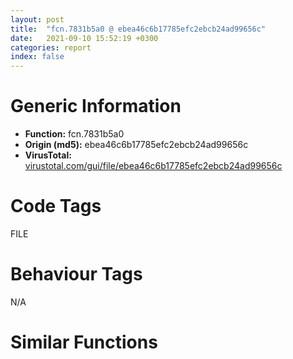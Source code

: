 ```yaml
---
layout: post
title:  "fcn.7831b5a0 @ ebea46c6b17785efc2ebcb24ad99656c"
date:   2021-09-10 15:52:19 +0300
categories: report
index: false
---
```


# Generic Information
- **Function:** fcn.7831b5a0
- **Origin (md5):** ebea46c6b17785efc2ebcb24ad99656c
- **VirusTotal:** [virustotal.com/gui/file/ebea46c6b17785efc2ebcb24ad99656c][virustotal_ref]

# Code Tags
<span class="tag" id="FILE">FILE</span>


# Behaviour Tags
<span class="bhv-tag" id="na">N/A</span>

# Similar Functions
<script type="text/javascript" src="https://www.gstatic.com/charts/loader.js"></script>
<script type="text/javascript">

    google.charts.load('current', {'packages':['corechart']});
    google.charts.setOnLoadCallback(drawChart);

    function drawChart() {
    var data = new google.visualization.DataTable();
        data.addColumn('number', 'X');
        data.addColumn('number', 'Y');
        data.addColumn({type: 'string', role: 'tooltip', 'p': {'html': true}});
        data.addColumn({'type': 'string', 'role': 'style'});
        
        data.addRows([
    [0, 0, '<b><a href="/report/fcn.7831b5a0@ebea46c6b17785efc2ebcb24ad99656c">fcn.7831b5a0</a><br>@ebea46c6b17785efc2ebcb24ad99656c</b><br>push ebp<br>mov ebp, esp<br>push 0xffffffffffffffff<br>push 0x783b917a<br>mov eax, dword<br>push eax<br>sub esp, 0x84<br>mov eax, dword[0x783e90cc]<br>xor eax, ebp<br>mov dword[ebp-0x24], eax<br>push eax<br>lea eax, [ebp-0xc]<br>mov dword<br>mov eax, dword[ebp+0xc]<br>cmp dword[eax], 0<br>jne 0x7831b80b<br>mov ecx, dword[ebp+0x10]<br>cmp dword[ecx], 0<br>jne 0x7831b5f3<br>push 0x2b9<br>push 0x781f08e8<br>call sym.MFC80D.DLL_Ordinal_1363<br>test eax, eax<br>je 0x7831b5f3<br>int3 <br>mov eax, dword[ebp+0x10]<br>mov ecx, dword[eax]<br>mov dword[ebp-0x84], ecx<br>mov edx, dword[ebp-0x84]<br>sub edx, 1<br>mov dword[ebp-0x84], edx<br>cmp dword[ebp-0x84], 0x3f<br>ja case.0x7831b627.2<br>mov eax, dword[ebp-0x84]<br>movzx ecx, byte[eax+0x7831bba0]<br>jmp dword[ecx*4+0x7831bb84]<br>mov edx, dword[ebp+0xc]<br>mov eax, dword[ebp+0x10]<br>mov ecx, dword[eax]<br>mov dword[edx], ecx<br>mov edx, dword[ebp+0xc]<br>mov dword[edx+4], 0<br>jmp 0x7831b80b<br>mov eax, dword[ebp+0xc]<br>mov ecx, dword[ebp+0x10]<br>mov edx, dword[ecx+4]<br>mov dword[eax+4], edx<br>mov eax, dword[ebp+0xc]<br>mov ecx, dword[eax+4]<br>mov edx, dword[ebp+0xc]<br>mov eax, dword[edx+4]<br>mov ecx, dword[ecx]<br>push eax<br>mov edx, dword[ecx+4]<br>call edx<br>mov eax, dword[ebp+0xc]<br>mov dword[eax], 4<br>mov eax, 1<br>jmp 0x7831bb66<br>mov ecx, dword[ebp+0xc]<br>mov edx, dword[ebp+0x10]<br>mov eax, dword[edx+4]<br>mov dword[ecx+4], eax<br>mov ecx, dword[ebp+0xc]<br>mov edx, dword[ecx+4]<br>mov eax, dword[ebp+0xc]<br>mov ecx, dword[eax+4]<br>mov edx, dword[edx]<br>push ecx<br>mov eax, dword[edx+4]<br>call eax<br>mov ecx, dword[ebp+0xc]<br>mov dword[ecx], 8<br>mov eax, 1<br>jmp 0x7831bb66<br>mov edx, dword[ebp+0x10]<br>mov eax, dword[edx+4]<br>push eax<br>push 0<br>call fcn.7831b4a0<br>mov dword[ebp-0x14], eax<br>cmp dword[ebp-0x14], 0<br>jne 0x7831b6cb<br>xor eax, eax<br>jmp 0x7831bb66<br>mov ecx, dword[ebp-0x14]<br>push ecx<br>call dword[sym.imp.KERNEL32.dll_GlobalLock]<br>mov dword[ebp-0x10], eax<br>cmp dword[ebp-0x10], 0<br>jne 0x7831b6f2<br>push 0x2d6<br>push 0x781f08e8<br>call sym.MFC80D.DLL_Ordinal_1363<br>test eax, eax<br>je 0x7831b6f2<br>int3 <br>push 0<br>mov eax, dword[ebp-0x10]<br>mov ecx, dword[eax+0xc]<br>push ecx<br>call dword[sym.imp.GDI32.dll_CopyMetaFileA]<br>mov edx, dword[ebp-0x10]<br>mov dword[edx+0xc], eax<br>mov eax, dword[ebp-0x10]<br>cmp dword[eax+0xc], 0<br>jne 0x7831b72b<br>mov ecx, dword[ebp-0x14]<br>push ecx<br>call dword[sym.imp.KERNEL32.dll_GlobalUnlock]<br>mov edx, dword[ebp-0x14]<br>push edx<br>call dword[sym.imp.KERNEL32.dll_GlobalFree]<br>xor eax, eax<br>jmp 0x7831bb66<br>mov eax, dword[ebp-0x14]<br>push eax<br>call dword[sym.imp.KERNEL32.dll_GlobalUnlock]<br>mov ecx, dword[ebp+0xc]<br>mov edx, dword[ebp-0x14]<br>mov dword[ecx+4], edx<br>mov eax, dword[ebp+0xc]<br>mov dword[eax], 0x20<br>mov eax, 1<br>jmp 0x7831bb66<br>mov ecx, dword[ebp+0xc]<br>mov dword[ecx], 0x10<br>mov edx, dword[ebp+0xc]<br>mov dword[edx+4], 0<br>jmp 0x7831b80b<br>mov eax, dword[ebp+0xc]<br>mov dword[eax], 2<br>mov ecx, dword[ebp+0x10]<br>cmp dword[ecx+4], 0<br>jne 0x7831b78f<br>push 0x2ee<br>push 0x781f08e8<br>call sym.MFC80D.DLL_Ordinal_1363<br>test eax, eax<br>je 0x7831b78f<br>int3 <br>mov eax, dword[ebp+0x10]<br>cmp dword[eax+4], 0<br>jne 0x7831b79d<br>call sym.MFC80D.DLL_Ordinal_1563<br>mov ecx, dword[ebp+0x10]<br>mov edx, dword[ecx+4]<br>push edx<br>call dword[sym.imp.KERNEL32.dll_lstrlenW]<br>mov dword[ebp-0x1c], eax<br>push 2<br>mov eax, dword[ebp-0x1c]<br>add eax, 1<br>push eax<br>call fcn.782fd840<br>add esp, 8<br>mov dword[ebp-0x18], eax<br>mov ecx, dword[ebp+0xc]<br>mov edx, dword[ebp-0x18]<br>mov dword[ecx+4], edx<br>cmp dword[ebp-0x18], 0<br>jne 0x7831b7d7<br>xor eax, eax<br>jmp 0x7831bb66<br>mov eax, dword[ebp-0x1c]<br>lea ecx, [eax+eax+2]<br>push ecx<br>mov edx, dword[ebp+0x10]<br>mov eax, dword[edx+4]<br>push eax<br>mov ecx, dword[ebp-0x1c]<br>lea edx, [ecx+ecx+2]<br>push edx<br>mov eax, dword[ebp-0x18]<br>push eax<br>call fcn.78213d30<br>add esp, 0x10<br>mov eax, 1<br>jmp 0x7831bb66<br>xor eax, eax<br>jmp 0x7831bb66<br>mov ecx, dword[ebp+0xc]<br>mov edx, dword[ebp+0x10]<br>mov eax, dword[ecx]<br>cmp eax, dword[edx]<br>je 0x7831b82b<br>push 0x303<br>push 0x781f08e8<br>call sym.MFC80D.DLL_Ordinal_1363<br>test eax, eax<br>je 0x7831b82b<br>int3 <br>mov edx, dword[ebp+0x10]<br>mov eax, dword[edx]<br>mov dword[ebp-0x88], eax<br>mov ecx, dword[ebp-0x88]<br>sub ecx, 1<br>mov dword[ebp-0x88], ecx<br>cmp dword[ebp-0x88], 0x3f<br>ja case.0x7831b85f.2<br>mov edx, dword[ebp-0x88]<br>movzx eax, byte[edx+0x7831bbf8]<br>jmp dword[eax*4+0x7831bbe0]<br>mov ecx, dword[ebp+0x10]<br>mov edx, dword[ecx+4]<br>push edx<br>mov eax, dword[ebp+0xc]<br>mov ecx, dword[eax+4]<br>push ecx<br>call fcn.7831b4a0<br>mov dword[ebp-0x20], eax<br>cmp dword[ebp-0x20], 0<br>jne 0x7831b889<br>xor eax, eax<br>jmp 0x7831bb66<br>mov edx, dword[ebp+0xc]<br>mov eax, dword[ebp-0x20]<br>mov dword[edx+4], eax<br>mov eax, 1<br>jmp 0x7831bb66<br>mov ecx, dword[ebp+0xc]<br>cmp dword[ecx+4], 0<br>jne 0x7831b8b9<br>push 0x314<br>push 0x781f08e8<br>call sym.MFC80D.DLL_Ordinal_1363<br>test eax, eax<br>je 0x7831b8b9<br>int3 <br>mov eax, dword[ebp+0x10]<br>cmp dword[eax+4], 0<br>jne 0x7831b8d6<br>push 0x315<br>push 0x781f08e8<br>call sym.MFC80D.DLL_Ordinal_1363<br>test eax, eax<br>je 0x7831b8d6<br>int3 <br>push 1<br>lea edx, [ebp-0x6c]<br>push edx<br>mov eax, dword[ebp+0x10]<br>mov ecx, dword[eax+4]<br>mov edx, dword[ebp+0x10]<br>mov eax, dword[edx+4]<br>mov ecx, dword[ecx]<br>push eax<br>mov edx, dword[ecx+0x30]<br>call edx<br>test eax, eax<br>je 0x7831b8fb<br>xor eax, eax<br>jmp 0x7831bb66<br>cmp dword[ebp-0x6c], 0<br>je 0x7831b915<br>push 0x31e<br>push 0x781f08e8<br>call sym.MFC80D.DLL_Ordinal_1363<br>test eax, eax<br>je 0x7831b915<br>int3 <br>mov dword[ebp-0x74], 0<br>mov dword[ebp-0x70], 0<br>push 0<br>push 0<br>mov ecx, dword[ebp-0x70]<br>push ecx<br>mov edx, dword[ebp-0x74]<br>push edx<br>mov eax, dword[ebp+0xc]<br>mov ecx, dword[eax+4]<br>mov edx, dword[ebp+0xc]<br>mov eax, dword[edx+4]<br>mov ecx, dword[ecx]<br>push eax<br>mov edx, dword[ecx+0x14]<br>call edx<br>push 0<br>push 0<br>mov eax, dword[ebp-0x70]<br>push eax<br>mov ecx, dword[ebp-0x74]<br>push ecx<br>mov edx, dword[ebp+0x10]<br>mov eax, dword[edx+4]<br>mov ecx, dword[ebp+0x10]<br>mov edx, dword[ecx+4]<br>mov eax, dword[eax]<br>push edx<br>mov ecx, dword[eax+0x14]<br>call ecx<br>push 0<br>push 0<br>mov edx, dword[ebp-0x60]<br>push edx<br>mov eax, dword[ebp-0x64]<br>push eax<br>mov ecx, dword[ebp+0xc]<br>mov edx, dword[ecx+4]<br>push edx<br>mov eax, dword[ebp+0x10]<br>mov ecx, dword[eax+4]<br>mov edx, dword[ebp+0x10]<br>mov eax, dword[edx+4]<br>mov ecx, dword[ecx]<br>push eax<br>mov edx, dword[ecx+0x1c]<br>call edx<br>test eax, eax<br>je 0x7831b995<br>xor eax, eax<br>jmp 0x7831bb66<br>push 0<br>push 0<br>mov eax, dword[ebp-0x70]<br>push eax<br>mov ecx, dword[ebp-0x74]<br>push ecx<br>mov edx, dword[ebp+0xc]<br>mov eax, dword[edx+4]<br>mov ecx, dword[ebp+0xc]<br>mov edx, dword[ecx+4]<br>mov eax, dword[eax]<br>push edx<br>mov ecx, dword[eax+0x14]<br>call ecx<br>push 0<br>push 0<br>mov edx, dword[ebp-0x70]<br>push edx<br>mov eax, dword[ebp-0x74]<br>push eax<br>mov ecx, dword[ebp+0x10]<br>mov edx, dword[ecx+4]<br>mov eax, dword[ebp+0x10]<br>mov ecx, dword[eax+4]<br>mov edx, dword[edx]<br>push ecx<br>mov eax, dword[edx+0x14]<br>call eax<br>mov eax, 1<br>jmp 0x7831bb66<br>mov ecx, dword[ebp+0xc]<br>cmp dword[ecx+4], 0<br>jne 0x7831b9fc<br>push 0x335<br>push 0x781f08e8<br>call sym.MFC80D.DLL_Ordinal_1363<br>test eax, eax<br>je 0x7831b9fc<br>int3 <br>mov eax, dword[ebp+0x10]<br>cmp dword[eax+4], 0<br>jne 0x7831ba19<br>push 0x336<br>push 0x781f08e8<br>call sym.MFC80D.DLL_Ordinal_1363<br>test eax, eax<br>je 0x7831ba19<br>int3 <br>mov edx, dword[ebp+0xc]<br>mov eax, dword[edx+4]<br>push eax<br>push 0<br>push 0<br>push 0<br>mov ecx, dword[ebp+0x10]<br>mov edx, dword[ecx+4]<br>mov eax, dword[ebp+0x10]<br>mov ecx, dword[eax+4]<br>mov edx, dword[edx]<br>push ecx<br>mov eax, dword[edx+0x1c]<br>call eax<br>test eax, eax<br>je 0x7831ba45<br>xor eax, eax<br>jmp 0x7831bb66<br>mov eax, 1<br>jmp 0x7831bb66<br>mov ecx, dword[ebp+0x10]<br>cmp dword[ecx+4], 0<br>jne 0x7831ba6c<br>push 0x340<br>push 0x781f08e8<br>call sym.MFC80D.DLL_Ordinal_1363<br>test eax, eax<br>je 0x7831ba6c<br>int3 <br>mov eax, dword[ebp+0xc]<br>cmp dword[eax+4], 0<br>jne 0x7831ba89<br>push 0x341<br>push 0x781f08e8<br>call sym.MFC80D.DLL_Ordinal_1363<br>test eax, eax<br>je 0x7831ba89<br>int3 <br>mov edx, dword[ebp+0xc]<br>mov eax, dword[edx+4]<br>push eax<br>lea ecx, [ebp-0x78]<br>call sym.MFC80D.DLL_Ordinal_9174<br>mov dword[ebp-4], 0<br>mov ecx, dword[ebp+0xc]<br>mov edx, dword[ecx+4]<br>push edx<br>lea ecx, [ebp-0x7c]<br>call sym.MFC80D.DLL_Ordinal_9174<br>mov eax, dword[ebp+0xc]<br>cmp dword[eax+4], 0<br>je 0x7831bac7<br>lea ecx, [ebp-0x7c]<br>call sym.MFC80D.DLL_Ordinal_1093<br>mov dword[ebp-0x8c], eax<br>jmp 0x7831bad1<br>mov dword[ebp-0x8c], 0<br>mov ecx, dword[ebp+0x10]<br>cmp dword[ecx+4], 0<br>je 0x7831baea<br>lea ecx, [ebp-0x78]<br>call sym.MFC80D.DLL_Ordinal_1093<br>mov dword[ebp-0x90], eax<br>jmp 0x7831baf4<br>mov dword[ebp-0x90], 0<br>push 0<br>mov edx, dword[ebp-0x8c]<br>push edx<br>mov eax, dword[ebp-0x90]<br>push eax<br>call dword[sym.imp.KERNEL32.dll_CopyFileA]<br>mov dword[ebp-0x80], eax<br>lea ecx, [ebp-0x7c]<br>call sym.MFC80D.DLL_Ordinal_673<br>mov dword[ebp-4], 0xffffffff<br>lea ecx, [ebp-0x78]<br>call sym.MFC80D.DLL_Ordinal_673<br>mov eax, dword[ebp-0x80]<br>jmp 0x7831bb66<br>mov ecx, dword[ebp+0xc]<br>cmp dword[ecx+4], 0<br>je 0x7831bb36<br>xor eax, eax<br>jmp 0x7831bb66<br>push 0<br>mov dx, word[ebp+8]<br>push edx<br>mov eax, dword[ebp+0x10]<br>mov ecx, dword[eax+4]<br>push ecx<br>call dword[sym.imp.ole32.dll_OleDuplicateData]<br>mov edx, dword[ebp+0xc]<br>mov dword[edx+4], eax<br>mov eax, dword[ebp+0xc]<br>cmp dword[eax+4], 0<br>jne 0x7831bb5d<br>xor eax, eax<br>jmp 0x7831bb66<br>mov eax, 1<br>jmp 0x7831bb66<br>xor eax, eax<br>mov ecx, dword[ebp-0xc]<br>mov dword<br>pop ecx<br>mov ecx, dword[ebp-0x24]<br>xor ecx, ebp<br>call fcn.783a2cd0<br>mov esp, ebp<br>pop ebp<br>ret 0xc<br><eoc> ', 'point { fill-color: #e0440e; }'],

        ]);

    var options = {
        title: 'Similarity Plot',
        legend: 'none',
        colors: ['#dedbd9', '#e6693e', '#ec8f6e', '#f3b49f', '#f6c7b6'],
        tooltip: {isHtml: true, trigger: 'both'},
        explorer: {
        actions: ["dragToZoom", "rightClickToReset"],
        },
        chartArea: {
        width: '80%',
        height: '80%'
        },
        width: '100%',
        height: '100%'
    };

    var chart = new google.visualization.ScatterChart(document.getElementById('chart_div'));

    chart.draw(data, options);
    }
    
</script>


<div id="chart_div" style="width: 100%px; height: 100%;"></div>

# Disassembled Code
{% highlight nasm %}

push ebp
mov ebp, esp
push 0xffffffffffffffff
push 0x783b917a
mov eax, dword
push eax
sub esp, 0x84
mov eax, dword[0x783e90cc]
xor eax, ebp
mov dword[ebp-0x24], eax
push eax
lea eax, [ebp-0xc]
mov dword
mov eax, dword[ebp+0xc]
cmp dword[eax], 0
jne 0x7831b80b
mov ecx, dword[ebp+0x10]
cmp dword[ecx], 0
jne 0x7831b5f3
push 0x2b9
push 0x781f08e8
call sym.MFC80D.DLL_Ordinal_1363
test eax, eax
je 0x7831b5f3
int3
mov eax, dword[ebp+0x10]
mov ecx, dword[eax]
mov dword[ebp-0x84], ecx
mov edx, dword[ebp-0x84]
sub edx, 1
mov dword[ebp-0x84], edx
cmp dword[ebp-0x84], 0x3f
ja case.0x7831b627.2
mov eax, dword[ebp-0x84]
movzx ecx, byte[eax+0x7831bba0]
jmp dword[ecx*4+0x7831bb84]
mov edx, dword[ebp+0xc]
mov eax, dword[ebp+0x10]
mov ecx, dword[eax]
mov dword[edx], ecx
mov edx, dword[ebp+0xc]
mov dword[edx+4], 0
jmp 0x7831b80b
mov eax, dword[ebp+0xc]
mov ecx, dword[ebp+0x10]
mov edx, dword[ecx+4]
mov dword[eax+4], edx
mov eax, dword[ebp+0xc]
mov ecx, dword[eax+4]
mov edx, dword[ebp+0xc]
mov eax, dword[edx+4]
mov ecx, dword[ecx]
push eax
mov edx, dword[ecx+4]
call edx
mov eax, dword[ebp+0xc]
mov dword[eax], 4
mov eax, 1
jmp 0x7831bb66
mov ecx, dword[ebp+0xc]
mov edx, dword[ebp+0x10]
mov eax, dword[edx+4]
mov dword[ecx+4], eax
mov ecx, dword[ebp+0xc]
mov edx, dword[ecx+4]
mov eax, dword[ebp+0xc]
mov ecx, dword[eax+4]
mov edx, dword[edx]
push ecx
mov eax, dword[edx+4]
call eax
mov ecx, dword[ebp+0xc]
mov dword[ecx], 8
mov eax, 1
jmp 0x7831bb66
mov edx, dword[ebp+0x10]
mov eax, dword[edx+4]
push eax
push 0
call fcn.7831b4a0
mov dword[ebp-0x14], eax
cmp dword[ebp-0x14], 0
jne 0x7831b6cb
xor eax, eax
jmp 0x7831bb66
mov ecx, dword[ebp-0x14]
push ecx
call dword[sym.imp.KERNEL32.dll_GlobalLock]
mov dword[ebp-0x10], eax
cmp dword[ebp-0x10], 0
jne 0x7831b6f2
push 0x2d6
push 0x781f08e8
call sym.MFC80D.DLL_Ordinal_1363
test eax, eax
je 0x7831b6f2
int3
push 0
mov eax, dword[ebp-0x10]
mov ecx, dword[eax+0xc]
push ecx
call dword[sym.imp.GDI32.dll_CopyMetaFileA]
mov edx, dword[ebp-0x10]
mov dword[edx+0xc], eax
mov eax, dword[ebp-0x10]
cmp dword[eax+0xc], 0
jne 0x7831b72b
mov ecx, dword[ebp-0x14]
push ecx
call dword[sym.imp.KERNEL32.dll_GlobalUnlock]
mov edx, dword[ebp-0x14]
push edx
call dword[sym.imp.KERNEL32.dll_GlobalFree]
xor eax, eax
jmp 0x7831bb66
mov eax, dword[ebp-0x14]
push eax
call dword[sym.imp.KERNEL32.dll_GlobalUnlock]
mov ecx, dword[ebp+0xc]
mov edx, dword[ebp-0x14]
mov dword[ecx+4], edx
mov eax, dword[ebp+0xc]
mov dword[eax], 0x20
mov eax, 1
jmp 0x7831bb66
mov ecx, dword[ebp+0xc]
mov dword[ecx], 0x10
mov edx, dword[ebp+0xc]
mov dword[edx+4], 0
jmp 0x7831b80b
mov eax, dword[ebp+0xc]
mov dword[eax], 2
mov ecx, dword[ebp+0x10]
cmp dword[ecx+4], 0
jne 0x7831b78f
push 0x2ee
push 0x781f08e8
call sym.MFC80D.DLL_Ordinal_1363
test eax, eax
je 0x7831b78f
int3
mov eax, dword[ebp+0x10]
cmp dword[eax+4], 0
jne 0x7831b79d
call sym.MFC80D.DLL_Ordinal_1563
mov ecx, dword[ebp+0x10]
mov edx, dword[ecx+4]
push edx
call dword[sym.imp.KERNEL32.dll_lstrlenW]
mov dword[ebp-0x1c], eax
push 2
mov eax, dword[ebp-0x1c]
add eax, 1
push eax
call fcn.782fd840
add esp, 8
mov dword[ebp-0x18], eax
mov ecx, dword[ebp+0xc]
mov edx, dword[ebp-0x18]
mov dword[ecx+4], edx
cmp dword[ebp-0x18], 0
jne 0x7831b7d7
xor eax, eax
jmp 0x7831bb66
mov eax, dword[ebp-0x1c]
lea ecx, [eax+eax+2]
push ecx
mov edx, dword[ebp+0x10]
mov eax, dword[edx+4]
push eax
mov ecx, dword[ebp-0x1c]
lea edx, [ecx+ecx+2]
push edx
mov eax, dword[ebp-0x18]
push eax
call fcn.78213d30
add esp, 0x10
mov eax, 1
jmp 0x7831bb66
xor eax, eax
jmp 0x7831bb66
mov ecx, dword[ebp+0xc]
mov edx, dword[ebp+0x10]
mov eax, dword[ecx]
cmp eax, dword[edx]
je 0x7831b82b
push 0x303
push 0x781f08e8
call sym.MFC80D.DLL_Ordinal_1363
test eax, eax
je 0x7831b82b
int3
mov edx, dword[ebp+0x10]
mov eax, dword[edx]
mov dword[ebp-0x88], eax
mov ecx, dword[ebp-0x88]
sub ecx, 1
mov dword[ebp-0x88], ecx
cmp dword[ebp-0x88], 0x3f
ja case.0x7831b85f.2
mov edx, dword[ebp-0x88]
movzx eax, byte[edx+0x7831bbf8]
jmp dword[eax*4+0x7831bbe0]
mov ecx, dword[ebp+0x10]
mov edx, dword[ecx+4]
push edx
mov eax, dword[ebp+0xc]
mov ecx, dword[eax+4]
push ecx
call fcn.7831b4a0
mov dword[ebp-0x20], eax
cmp dword[ebp-0x20], 0
jne 0x7831b889
xor eax, eax
jmp 0x7831bb66
mov edx, dword[ebp+0xc]
mov eax, dword[ebp-0x20]
mov dword[edx+4], eax
mov eax, 1
jmp 0x7831bb66
mov ecx, dword[ebp+0xc]
cmp dword[ecx+4], 0
jne 0x7831b8b9
push 0x314
push 0x781f08e8
call sym.MFC80D.DLL_Ordinal_1363
test eax, eax
je 0x7831b8b9
int3
mov eax, dword[ebp+0x10]
cmp dword[eax+4], 0
jne 0x7831b8d6
push 0x315
push 0x781f08e8
call sym.MFC80D.DLL_Ordinal_1363
test eax, eax
je 0x7831b8d6
int3
push 1
lea edx, [ebp-0x6c]
push edx
mov eax, dword[ebp+0x10]
mov ecx, dword[eax+4]
mov edx, dword[ebp+0x10]
mov eax, dword[edx+4]
mov ecx, dword[ecx]
push eax
mov edx, dword[ecx+0x30]
call edx
test eax, eax
je 0x7831b8fb
xor eax, eax
jmp 0x7831bb66
cmp dword[ebp-0x6c], 0
je 0x7831b915
push 0x31e
push 0x781f08e8
call sym.MFC80D.DLL_Ordinal_1363
test eax, eax
je 0x7831b915
int3
mov dword[ebp-0x74], 0
mov dword[ebp-0x70], 0
push 0
push 0
mov ecx, dword[ebp-0x70]
push ecx
mov edx, dword[ebp-0x74]
push edx
mov eax, dword[ebp+0xc]
mov ecx, dword[eax+4]
mov edx, dword[ebp+0xc]
mov eax, dword[edx+4]
mov ecx, dword[ecx]
push eax
mov edx, dword[ecx+0x14]
call edx
push 0
push 0
mov eax, dword[ebp-0x70]
push eax
mov ecx, dword[ebp-0x74]
push ecx
mov edx, dword[ebp+0x10]
mov eax, dword[edx+4]
mov ecx, dword[ebp+0x10]
mov edx, dword[ecx+4]
mov eax, dword[eax]
push edx
mov ecx, dword[eax+0x14]
call ecx
push 0
push 0
mov edx, dword[ebp-0x60]
push edx
mov eax, dword[ebp-0x64]
push eax
mov ecx, dword[ebp+0xc]
mov edx, dword[ecx+4]
push edx
mov eax, dword[ebp+0x10]
mov ecx, dword[eax+4]
mov edx, dword[ebp+0x10]
mov eax, dword[edx+4]
mov ecx, dword[ecx]
push eax
mov edx, dword[ecx+0x1c]
call edx
test eax, eax
je 0x7831b995
xor eax, eax
jmp 0x7831bb66
push 0
push 0
mov eax, dword[ebp-0x70]
push eax
mov ecx, dword[ebp-0x74]
push ecx
mov edx, dword[ebp+0xc]
mov eax, dword[edx+4]
mov ecx, dword[ebp+0xc]
mov edx, dword[ecx+4]
mov eax, dword[eax]
push edx
mov ecx, dword[eax+0x14]
call ecx
push 0
push 0
mov edx, dword[ebp-0x70]
push edx
mov eax, dword[ebp-0x74]
push eax
mov ecx, dword[ebp+0x10]
mov edx, dword[ecx+4]
mov eax, dword[ebp+0x10]
mov ecx, dword[eax+4]
mov edx, dword[edx]
push ecx
mov eax, dword[edx+0x14]
call eax
mov eax, 1
jmp 0x7831bb66
mov ecx, dword[ebp+0xc]
cmp dword[ecx+4], 0
jne 0x7831b9fc
push 0x335
push 0x781f08e8
call sym.MFC80D.DLL_Ordinal_1363
test eax, eax
je 0x7831b9fc
int3
mov eax, dword[ebp+0x10]
cmp dword[eax+4], 0
jne 0x7831ba19
push 0x336
push 0x781f08e8
call sym.MFC80D.DLL_Ordinal_1363
test eax, eax
je 0x7831ba19
int3
mov edx, dword[ebp+0xc]
mov eax, dword[edx+4]
push eax
push 0
push 0
push 0
mov ecx, dword[ebp+0x10]
mov edx, dword[ecx+4]
mov eax, dword[ebp+0x10]
mov ecx, dword[eax+4]
mov edx, dword[edx]
push ecx
mov eax, dword[edx+0x1c]
call eax
test eax, eax
je 0x7831ba45
xor eax, eax
jmp 0x7831bb66
mov eax, 1
jmp 0x7831bb66
mov ecx, dword[ebp+0x10]
cmp dword[ecx+4], 0
jne 0x7831ba6c
push 0x340
push 0x781f08e8
call sym.MFC80D.DLL_Ordinal_1363
test eax, eax
je 0x7831ba6c
int3
mov eax, dword[ebp+0xc]
cmp dword[eax+4], 0
jne 0x7831ba89
push 0x341
push 0x781f08e8
call sym.MFC80D.DLL_Ordinal_1363
test eax, eax
je 0x7831ba89
int3
mov edx, dword[ebp+0xc]
mov eax, dword[edx+4]
push eax
lea ecx, [ebp-0x78]
call sym.MFC80D.DLL_Ordinal_9174
mov dword[ebp-4], 0
mov ecx, dword[ebp+0xc]
mov edx, dword[ecx+4]
push edx
lea ecx, [ebp-0x7c]
call sym.MFC80D.DLL_Ordinal_9174
mov eax, dword[ebp+0xc]
cmp dword[eax+4], 0
je 0x7831bac7
lea ecx, [ebp-0x7c]
call sym.MFC80D.DLL_Ordinal_1093
mov dword[ebp-0x8c], eax
jmp 0x7831bad1
mov dword[ebp-0x8c], 0
mov ecx, dword[ebp+0x10]
cmp dword[ecx+4], 0
je 0x7831baea
lea ecx, [ebp-0x78]
call sym.MFC80D.DLL_Ordinal_1093
mov dword[ebp-0x90], eax
jmp 0x7831baf4
mov dword[ebp-0x90], 0
push 0
mov edx, dword[ebp-0x8c]
push edx
mov eax, dword[ebp-0x90]
push eax
call dword[sym.imp.KERNEL32.dll_CopyFileA]
mov dword[ebp-0x80], eax
lea ecx, [ebp-0x7c]
call sym.MFC80D.DLL_Ordinal_673
mov dword[ebp-4], 0xffffffff
lea ecx, [ebp-0x78]
call sym.MFC80D.DLL_Ordinal_673
mov eax, dword[ebp-0x80]
jmp 0x7831bb66
mov ecx, dword[ebp+0xc]
cmp dword[ecx+4], 0
je 0x7831bb36
xor eax, eax
jmp 0x7831bb66
push 0
mov dx, word[ebp+8]
push edx
mov eax, dword[ebp+0x10]
mov ecx, dword[eax+4]
push ecx
call dword[sym.imp.ole32.dll_OleDuplicateData]
mov edx, dword[ebp+0xc]
mov dword[edx+4], eax
mov eax, dword[ebp+0xc]
cmp dword[eax+4], 0
jne 0x7831bb5d
xor eax, eax
jmp 0x7831bb66
mov eax, 1
jmp 0x7831bb66
xor eax, eax
mov ecx, dword[ebp-0xc]
mov dword
pop ecx
mov ecx, dword[ebp-0x24]
xor ecx, ebp
call fcn.783a2cd0
mov esp, ebp
pop ebp
ret 0xc

{% endhighlight %}

[virustotal_ref]: https://www.virustotal.com/gui/file/ebea46c6b17785efc2ebcb24ad99656c